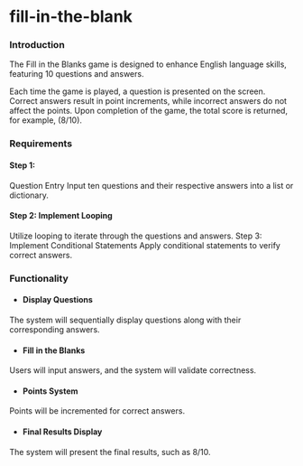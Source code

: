 # fill-in-the-blank


### Introduction

The Fill in the Blanks game is designed to enhance English language skills, featuring 10 questions and answers. 

Each time the game is played, a question is presented on the screen. Correct answers result in point increments, while incorrect answers do not affect the points. Upon completion of the game, the total score is returned, for example, (8/10).



### Requirements

#### Step 1: 
Question Entry
Input ten questions and their respective answers into a list or dictionary.

#### Step 2: Implement Looping
Utilize looping to iterate through the questions and answers.
Step 3: Implement Conditional Statements
Apply conditional statements to verify correct answers.

### Functionality

- #### Display Questions
The system will sequentially display questions along with their corresponding answers.
- #### Fill in the Blanks
Users will input answers, and the system will validate correctness.
- #### Points System
Points will be incremented for correct answers.
- #### Final Results Display
The system will present the final results, such as 8/10.




